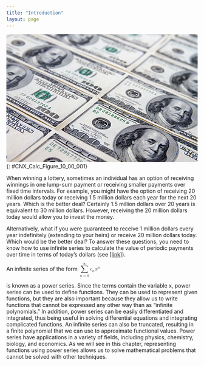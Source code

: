 ```yaml
---
title: "Introduction"
layout: page
---
```



<?cnx.eoc class="key-equations" title="Key Equations"?>

<?cnx.eoc class="key-concepts" title="Key Concepts"?>

<?cnx.eoc class="review-exercises" title="Review Exercises"?>

<?cnx.eoc class="practice-test" title="Practice Test"?>

<?cnx.answers class="try"?>

<?cnx.answers class="checkpoint"?>

<?cnx.answers class="section-exercises"?>

 ![A photograph shows a flat surface covered with $100 bills.](../resources/CNX_Calc_Figure_10_00_001.jpg "If you win a lottery, do you get more money by taking a lump-sum payment or by accepting fixed payments over time? (credit: modification of work by Robert Huffstutter, Flickr)"){: #CNX_Calc_Figure_10_00_001}

When winning a lottery, sometimes an individual has an option of receiving winnings in one lump-sum payment or receiving smaller payments over fixed time intervals. For example, you might have the option of receiving 20 million dollars today or receiving 1.5 million dollars each year for the next 20 years. Which is the better deal? Certainly 1.5 million dollars over 20 years is equivalent to 30 million dollars. However, receiving the 20 million dollars today would allow you to invest the money.

Alternatively, what if you were guaranteed to receive 1 million dollars every year indefinitely (extending to your heirs) or receive 20 million dollars today. Which would be the better deal? To answer these questions, you need to know how to use infinite series to calculate the value of periodic payments over time in terms of today’s dollars (see [\[link\]](/m53762#fs-id1167023711689)).

An infinite series of the form <math xmlns="http://www.w3.org/1998/Math/MathML"><mrow><mstyle displaystyle="true"><munderover><mo>∑</mo><mrow><mi>n</mi><mo>=</mo><mn>0</mn></mrow><mi>∞</mi></munderover><mrow><msub><mi>c</mi><mi>n</mi></msub><msup><mi>x</mi><mi>n</mi></msup></mrow></mstyle></mrow></math>

 is known as a power series. Since the terms contain the variable x, power series can be used to define functions. They can be used to represent given functions, but they are also important because they allow us to write functions that cannot be expressed any other way than as “infinite polynomials.” In addition, power series can be easily differentiated and integrated, thus being useful in solving differential equations and integrating complicated functions. An infinite series can also be truncated, resulting in a finite polynomial that we can use to approximate functional values. Power series have applications in a variety of fields, including physics, chemistry, biology, and economics. As we will see in this chapter, representing functions using power series allows us to solve mathematical problems that cannot be solved with other techniques.

